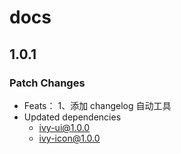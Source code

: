 # docs

## 1.0.1

### Patch Changes

- Feats：
  1、添加 changelog 自动工具
- Updated dependencies
  - ivy-ui@1.0.0
  - ivy-icon@1.0.0
